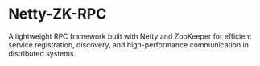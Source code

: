 # Netty-ZK-RPC
A lightweight RPC framework built with Netty and ZooKeeper for efficient service registration, discovery, and high-performance communication in distributed systems.

